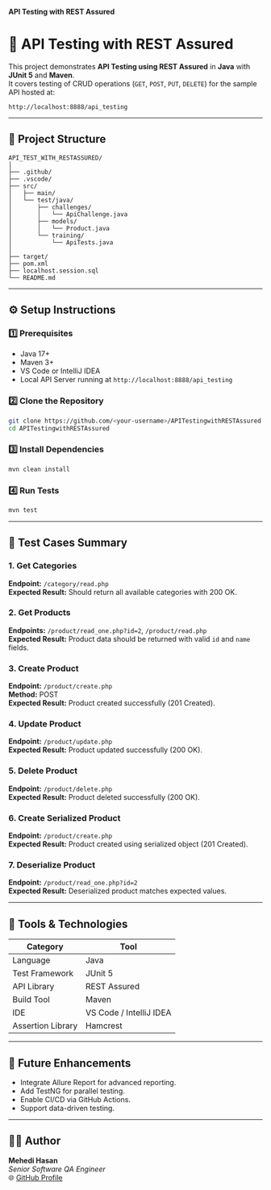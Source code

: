  **API Testing with REST Assured**


# 🧪 API Testing with REST Assured

This project demonstrates **API Testing using REST Assured** in **Java** with **JUnit 5** and **Maven**.  
It covers testing of CRUD operations (`GET`, `POST`, `PUT`, `DELETE`) for the sample API hosted at:

```
http://localhost:8888/api_testing
```

---

## 📁 Project Structure

```
API_TEST_WITH_RESTASSURED/
│
├── .github/
├── .vscode/
├── src/
│   ├── main/
│   └── test/java/
│       ├── challenges/
│       │   └── ApiChallenge.java
│       ├── models/
│       │   └── Product.java
│       └── training/
│           └── ApiTests.java
│
├── target/
├── pom.xml
├── localhost.session.sql
└── README.md
```

---

## ⚙️ Setup Instructions

### 1️⃣ Prerequisites
- Java 17+
- Maven 3+
- VS Code or IntelliJ IDEA
- Local API Server running at `http://localhost:8888/api_testing`

### 2️⃣ Clone the Repository
```bash
git clone https://github.com/<your-username>/APITestingwithRESTAssured.git
cd APITestingwithRESTAssured
```

### 3️⃣ Install Dependencies
```bash
mvn clean install
```

### 4️⃣ Run Tests
```bash
mvn test
```

---

## 🧾 Test Cases Summary

### 1. Get Categories
**Endpoint:** `/category/read.php`  
**Expected Result:** Should return all available categories with 200 OK.

### 2. Get Products
**Endpoints:** `/product/read_one.php?id=2`, `/product/read.php`  
**Expected Result:** Product data should be returned with valid `id` and `name` fields.

### 3. Create Product
**Endpoint:** `/product/create.php`  
**Method:** POST  
**Expected Result:** Product created successfully (201 Created).

### 4. Update Product
**Endpoint:** `/product/update.php`  
**Expected Result:** Product updated successfully (200 OK).

### 5. Delete Product
**Endpoint:** `/product/delete.php`  
**Expected Result:** Product deleted successfully (200 OK).

### 6. Create Serialized Product
**Endpoint:** `/product/create.php`  
**Expected Result:** Product created using serialized object (201 Created).

### 7. Deserialize Product
**Endpoint:** `/product/read_one.php?id=2`  
**Expected Result:** Deserialized product matches expected values.

---

## 🧰 Tools & Technologies

| Category | Tool |
|-----------|------|
| Language | Java |
| Test Framework | JUnit 5 |
| API Library | REST Assured |
| Build Tool | Maven |
| IDE | VS Code / IntelliJ IDEA |
| Assertion Library | Hamcrest |

---

## 🧩 Future Enhancements
- Integrate Allure Report for advanced reporting.  
- Add TestNG for parallel testing.  
- Enable CI/CD via GitHub Actions.  
- Support data-driven testing.

---

## 🧑‍💻 Author
**Mehedi Hasan**  
_Senior Software QA Engineer_  
🌐 [GitHub Profile](https://github.com/mehedimithu)
